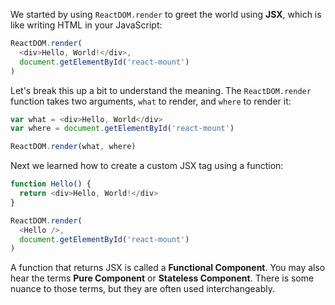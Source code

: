 We started by using `ReactDOM.render` to greet the world using **JSX**, which is like writing HTML in your JavaScript:

``` javascript
ReactDOM.render(
  <div>Hello, World!</div>,
  document.getElementById('react-mount')
)
```

Let's break this up a bit to understand the meaning. The `ReactDOM.render` function takes two arguments, `what` to render, and `where` to render it:

``` javascript
var what = <div>Hello, World</div>
var where = document.getElementById('react-mount')

ReactDOM.render(what, where)
```

Next we learned how to create a custom JSX tag using a function:

``` javascript
function Hello() {
  return <div>Hello, World!</div>
}

ReactDOM.render(
  <Hello />,
  document.getElementById('react-mount')
)
```

A function that returns JSX is called a **Functional Component**. You may also hear the terms **Pure Component** or **Stateless Component**. There is some nuance to those terms, but they are often used interchangeably.
